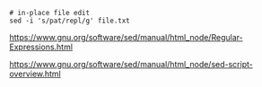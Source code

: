 
```
# in-place file edit
sed -i 's/pat/repl/g' file.txt
```

https://www.gnu.org/software/sed/manual/html_node/Regular-Expressions.html

https://www.gnu.org/software/sed/manual/html_node/sed-script-overview.html
